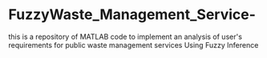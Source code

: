 # FuzzyWaste_Management_Service-
this is a repository of MATLAB code to implement an analysis of user's requirements for public waste management services Using Fuzzy Inference

